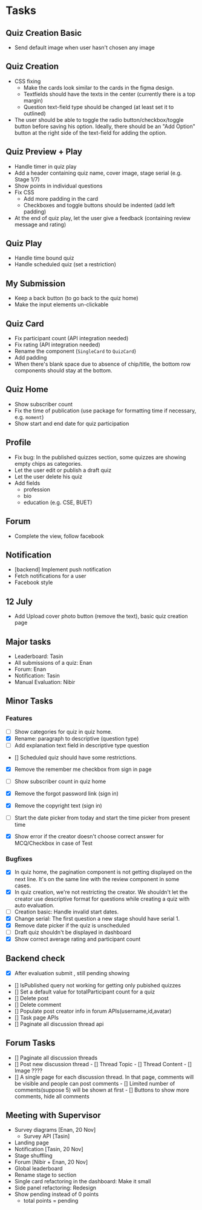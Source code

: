 # Tasks

## Quiz Creation Basic

- Send default image when user hasn't chosen any image

## Quiz Creation

- CSS fixing
  - Make the cards look similar to the cards in the figma design.
  - Textfields should have the texts in the center (currently there is a top margin)
  - Question text-field type should be changed (at least set it to outlined)
- The user should be able to toggle the radio button/checkbox/toggle button before saving his option. Ideally, there should be an "Add Option" button at the right side of the text-field for adding the option.

## Quiz Preview + Play

- Handle timer in quiz play
- Add a header containing quiz name, cover image, stage serial (e.g. Stage 1/7)
- Show points in individual questions
- Fix CSS
  - Add more padding in the card
  - Checkboxes and toggle buttons should be indented (add left padding)
- At the end of quiz play, let the user give a feedback (containing review message and rating)

## Quiz Play

- Handle time bound quiz
- Handle scheduled quiz (set a restriction)

## My Submission

- Keep a back button (to go back to the quiz home)
- Make the input elements un-clickable

## Quiz Card

- Fix participant count (API integration needed)
- Fix rating (API integration needed)
- Rename the component (`SingleCard` to `QuizCard`)
- Add padding
- When there's blank space due to absence of chip/title, the bottom row components should stay at the bottom.

## Quiz Home

- Show subscriber count
- Fix the time of publication (use package for formatting time if necessary, e.g. `moment`)
- Show start and end date for quiz participation

## Profile

- Fix bug: In the published quizzes section, some quizzes are showing empty chips as categories.
- Let the user edit or publish a draft quiz
- Let the user delete his quiz
- Add fields
  - profession
  - bio
  - education (e.g. CSE, BUET)

## Forum

- Complete the view, follow facebook


## Notification

- [backend] Implement push notification
- Fetch notifications for a user
- Facebook style


## 12 July

- Add Upload cover photo button (remove the text), basic quiz creation page

## Major tasks

- Leaderboard: Tasin
- All submissions of a quiz: Enan
- Forum: Enan
- Notification: Tasin
- Manual Evaluation: Nibir

## Minor Tasks

### Features

- [ ] Show categories for quiz in quiz home.
- [x] Rename: paragraph to descriptive (question type)
- [ ] Add explanation text field in descriptive type question
- [] Scheduled quiz should have some restrictions. 
- [x] Remove the remember me checkbox from sign in page
- [ ] Show subscriber count in quiz home
- [x] Remove the forgot password link (sign in)
- [x] Remove the copyright text (sign in)
- [ ] Start the date picker from today and start the time picker from present
  time
- [x] Show error if the creator doesn't choose correct answer for MCQ/Checkbox
  in case of Test


### Bugfixes

- [x] In quiz home, the pagination component is not getting displayed on the
  next line. It's on the same line with the review component in some cases.
- [x] In quiz creation, we're not restricting the creator. We shouldn't let the
  creator use descriptive format for questions while creating a quiz with auto
  evaluation.
- [ ] Creation basic: Handle invalid start dates.
- [x] Change serial: The first question a new stage should have serial 1.
- [x] Remove date picker if the quiz is unscheduled
- [ ] Draft quiz shouldn't be displayed in dashboard
- [x] Show correct average rating and participant count

## Backend check
- [x]  After evaluation submit , still pending showing
- []  IsPublished query not working for getting only pubished quizzes
- []  Set a default  value for totalParticipant count for a quiz
- []  Delete post
- []  Delete comment 
- []  Populate post creator info in forum APIs(username,id,avatar)
- []  Task page APIs
- []  Paginate all discussion thread api


## Forum Tasks
- []  Paginate all discussion threads 
- []  Post new discussion thread
      - [] Thread Topic
      - [] Thread Content
      - [] Image ????
- []  A single page for each discussion thread. In that page, comments will be visible and 
      people can post comments
      - []  Limited number of comments(suppose 5) will be shown at first
      - []  Buttons to show more comments, hide all comments  

## Meeting with Supervisor

- Survey diagrams [Enan, 20 Nov]
  - Survey API [Tasin]
- Landing page 
- Notification [Tasin, 20 Nov]
- Stage shuffling
- Forum [Nibir + Enan, 20 Nov]
- Global leaderboard
- Rename stage to section
- Single card refactoring in the dashboard: Make it small
- Side panel refactoring: Redesign
- Show pending instead of 0 points
  - total points = pending 